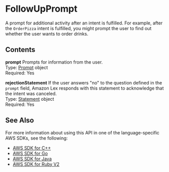 # FollowUpPrompt<a name="API_FollowUpPrompt"></a>

A prompt for additional activity after an intent is fulfilled\. For example, after the `OrderPizza` intent is fulfilled, you might prompt the user to find out whether the user wants to order drinks\.

## Contents<a name="API_FollowUpPrompt_Contents"></a>

 **prompt**   <a name="lex-Type-FollowUpPrompt-prompt"></a>
Prompts for information from the user\.   
Type: [Prompt](API_Prompt.md) object  
Required: Yes

 **rejectionStatement**   <a name="lex-Type-FollowUpPrompt-rejectionStatement"></a>
If the user answers "no" to the question defined in the `prompt` field, Amazon Lex responds with this statement to acknowledge that the intent was canceled\.   
Type: [Statement](API_Statement.md) object  
Required: Yes

## See Also<a name="API_FollowUpPrompt_SeeAlso"></a>

For more information about using this API in one of the language\-specific AWS SDKs, see the following:
+  [AWS SDK for C\+\+](https://docs.aws.amazon.com/goto/SdkForCpp/lex-models-2017-04-19/FollowUpPrompt) 
+  [AWS SDK for Go](https://docs.aws.amazon.com/goto/SdkForGoV1/lex-models-2017-04-19/FollowUpPrompt) 
+  [AWS SDK for Java](https://docs.aws.amazon.com/goto/SdkForJava/lex-models-2017-04-19/FollowUpPrompt) 
+  [AWS SDK for Ruby V2](https://docs.aws.amazon.com/goto/SdkForRubyV2/lex-models-2017-04-19/FollowUpPrompt) 